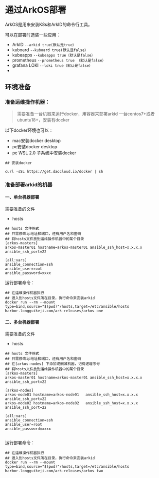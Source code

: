 # 通过ArkOS部署

ArkOS是用来安装K8s和ArkID的命令行工具。

可以在部署时选装一些应用：

* ArkID `--arkid true(默认是true）`
* kuboard `--kuboard true(默认是false）`
* kubeapps `--kubeapps true（默认是false）`
* prometheus `--prometheus true （默认是false）`
* grafana LOKI `--loki true（默认是false）`
* 

## 环境准备

### 准备运维操作机器：
> 需要准备一台机器来运行docker，用容器来部署arkid
> 一台centos7+或者ubuntu18+，安装有docker

以下docker环境也可以：

- mac安装docker desktop
- pc安装docker desktop
- pc WSL 2.0 子系统中安装docker

```shell
## 安装docker

curl -sSL https://get.daocloud.io/docker | sh

```

### 准备部署arkid的机器
#### 一、单台机器部署
需要准备的文件
- hosts

```shell
## hosts 文件格式
## 只需修改ip地址和端口，还有用户名和密码
## 将hosts文件放到运维操作机器中的某个目录
[arkos-masters]
arkos-master01 hostname=arkos-master01 ansible_ssh_host=x.x.x.x ansible_ssh_port=22

[all:vars]
ansible_connection=ssh
ansible_user=root
ansible_password=xxxx

```
运行部署命令：
```shell
## 在运维操作机器执行
## 进入到hosts文件所在目录，执行命令来安装arkid
docker run --rm --mount type=bind,source="$(pwd)"/hosts,target=/etc/ansible/hosts harbor.longguikeji.com/ark-releases/arkos one

```


#### 二、多台机器部署

需要准备的文件

- hosts

```shell
## hosts 文件格式
## 只需修改ip地址和端口，还有用户名和密码
## 在[arkos-nodes] 下添加或删减机器，记得递增序号
## 将hosts文件放到运维操作机器中的某个目录
[arkos-masters]
arkos-master01 hostname=arkos-master01 ansible_ssh_host=x.x.x.x ansible_ssh_port=22

[arkos-nodes]
arkos-node01 hostname=arkos-node01   ansible_ssh_host=x.x.x.x ansible_ssh_port=22
arkos-node02 hostname=arkos-node02   ansible_ssh_host=x.x.x.x ansible_ssh_port=22

[all:vars]
ansible_connection=ssh
ansible_user=root
ansible_password=xxxx


```

运行部署命令：

```shell
## 在运维操作机器执行
## 进入到hosts文件所在目录，执行命令来安装arkid
docker run --rm --mount type=bind,source="$(pwd)"/hosts,target=/etc/ansible/hosts harbor.longguikeji.com/ark-releases/arkos two

```
